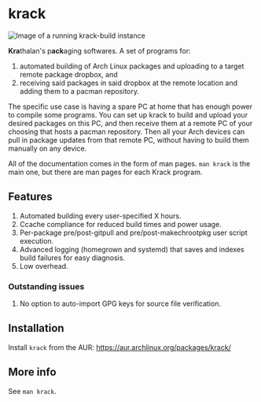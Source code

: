 # krack

![Image of a running krack-build instance](https://krathalan.net/krack-build.jpg)

**Kra**thalan's p**ack**aging softwares. A set of programs for:

1) automated building of Arch Linux packages and uploading to a target remote package dropbox, and
2) receiving said packages in said dropbox at the remote location and adding them to a pacman repository.

The specific use case is having a spare PC at home that has enough power to compile some programs. You can set up krack to build and upload your desired packages on this PC, and then receive them at a remote PC of your choosing that hosts a pacman repository. Then all your Arch devices can pull in package updates from that remote PC, without having to build them manually on any device.

All of the documentation comes in the form of man pages. `man krack` is the main one, but there are man pages for each Krack program.

## Features
1. Automated building every user-specified X hours.
2. Ccache compliance for reduced build times and power usage.
3. Per-package pre/post-gitpull and pre/post-makechrootpkg user script execution.
4. Advanced logging (homegrown and systemd) that saves and indexes build failures for easy diagnosis.
5. Low overhead.

### Outstanding issues
1. No option to auto-import GPG keys for source file verification.

## Installation
Install `krack` from the AUR: https://aur.archlinux.org/packages/krack/

## More info
See `man krack`.
